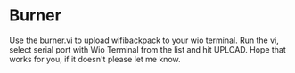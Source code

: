 # Burner

Use the burner.vi to upload wifibackpack to your wio terminal. Run the vi, select serial port with Wio Terminal from the list and hit UPLOAD. Hope that works for you, if it doesn't please let me know. 


